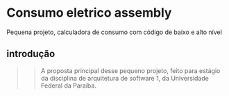 # Consumo eletrico assembly
 Pequena projeto, calculadora de consumo com código de baixo e alto nível 

>
## introdução

>> A proposta principal desse pequeno projeto, feito para estágio da disciplina de arquitetura de software 1, da Universidade Federal da Paraíba. 
